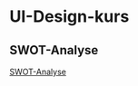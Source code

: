 # UI-Design-kurs

<h2> SWOT-Analyse </h2>
<a href="https://xd.adobe.com/embed/a544be57-ec75-429d-9dc4-3a88bfddd7f9-f017/">SWOT-Analyse</a>
